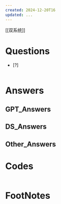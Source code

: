 ```yaml
---
created: 2024-12-20T16
updated: ...
---
```

[[双系统]]

# Questions

- [?] 

```python

```

# Answers

## GPT_Answers


## DS_Answers


## Other_Answers


# Codes

```python

```


# FootNotes
